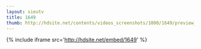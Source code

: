 ```yaml
---
layout: sieutv
title: 1649
thumb: http://hdsite.net/contents/videos_screenshots/1000/1649/preview_360p.mp4.jpg
---
```

{% include iframe src='http://hdsite.net/embed/1649' %}
 
